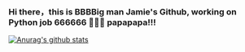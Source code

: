 ### Hi there，this is BBBBig man Jamie's Github, working on Python job 666666 👋👋👋 papapapa!!!

<!--
**RunningFaster/RunningFaster** is a ✨ _special_ ✨ repository because its `README.md` (this file) appears on your GitHub profile.

Here are some ideas to get you started:

- 🔭 I’m currently working on ...
- 🌱 I’m currently learning ...
- 👯 I’m looking to collaborate on ...
- 🤔 I’m looking for help with ...
- 💬 Ask me about ...
- 📫 How to reach me: ...
- 😄 Pronouns: ...
- ⚡ Fun fact: ...
-->

[![Anurag's github stats](https://github-readme-stats.vercel.app/api?username=RunningFaster&theme=vue-dark&show_icons=true)](https://github.com/anuraghazra/github-readme-stats)
